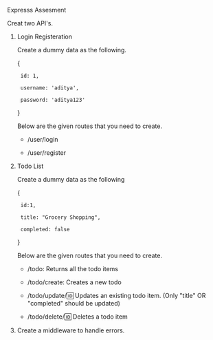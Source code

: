 Expresss Assesment

Creat two API's.

1. Login Registeration

    Create a dummy data as the following.

    {

        id: 1,

        username: 'aditya',

        password: 'aditya123'

    }

    Below are the given routes that you need to create.

    - /user/login

    - /user/register

2. Todo List

    Create a dummy data as the following

    {

        id:1,

        title: "Grocery Shopping",

        completed: false

    }

    Below are the given routes that you need to create.

    - /todo: Returns all the todo items

    - /todo/create: Creates a new todo

    - /todo/update/:id: Updates an existing todo item. (Only "title" OR "completed" should be updated)

    - /todo/delete/:id: Deletes a todo item

3. Create a middleware to handle errors.